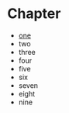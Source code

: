 # Chapter

 - [one](chapter/one.)
 - two
 - three
 - four
 - five
 - six
 - seven
 - eight
 - nine

<!--stackedit_data:
eyJoaXN0b3J5IjpbMjEyOTUyMDI4OF19
-->